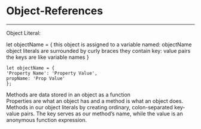 # Object-References<br>
------
Object Literal:

let objectName = {
    this object is assigned to a variable named: objectName
    object literals are surrounded by curly braces
    they contain
    key: value pairs
    the keys are like variable names
}

    let objectName = {
    'Property Name': 'Property Value',
    propName: 'Prop Value'
    };
    
Methods are data stored in an object as a function<br>
Properties are what an object has and a method is what an object does.<br>
Methods in our object literals by creating ordinary, colon-separated key-value pairs. The key serves as our method’s name, while the value is an anonymous function expression.<br>


